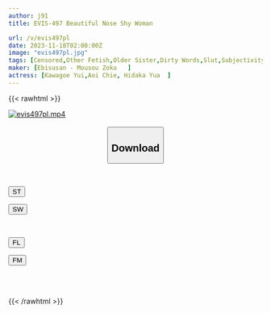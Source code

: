 ```yaml
---
author: j91
title: EVIS-497 Beautiful Nose Shy Woman

url: /v/evis497pl
date: 2023-11-18T02:00:00Z
image: "evis497pl.jpg"
tags: [Censored,Other Fetish,Older Sister,Dirty Words,Slut,Subjectivity ]
maker: [Ebisusan - Mousou Zoku   ]
actress: [Kawagoe Yui,Aoi Chie, Hidaka Yua  ]
---
```



{{< rawhtml >}}

<div class="video" data-videoid="GMLoe4dRdXHl6d">
    <a href="javascript:;">
        <img src="/v/evis497pl/evis497pl.jpg" width="WIDTH" height="HEIGHT" alt="evis497pl.mp4" loading="lazy">
    </a>
</div>

<script type="text/javascript" src="https://j91.asia/asset/on-demand-st.js"></script>

<br>
  <link rel="stylesheet" href="https://j91.asia/asset/bs5.css">
  
  <center>
  <button class="btn btn-primary" type="button" data-bs-toggle="collapse" data-bs-target=".multi-collapse" aria-expanded="false" aria-controls="multiCollapseExample1 multiCollapseExample2"><h2>Download</h2></button></center>
</p>
<div class="row">
  <div class="col">
    <div class="collapse multi-collapse" id="multiCollapseExample1">
      <div class="card card-body">
	      	      <br>
<div class="buttons">  
<p><a href="https://streamtape.to/v/GMLoe4dRdXHl6d" target="_blank"><button class="btn-hover color-3"><i class="fa fa-download"></i> ST</button></a></p>
<p><a href="https://sfastwish.com/eagoyc8hs8wk" target="_blank"><button class="btn-hover color-2"><i class="fa fa-download"></i> SW</button></a></p></div>
    </div>
  </div>
</div>
  <div class="col">
    <div class="collapse multi-collapse" id="multiCollapseExample2">
      <div class="card card-body">
	      <br>
<div class="buttons">
<p><a href="https://filelions.online/f/pm1v5nzumrk9" target="_blank"><button class="btn-hover color-9"><i class="fa fa-download"></i> FL</button></a></p>
<p><a href="javascript:;" target="_blank"><button class="btn-hover color-8"><i class="fa fa-download"></i> FM</button></a></p></div>
<br><br>
      </div>
    </div>
  </div>
</div>

{{< /rawhtml >}}
